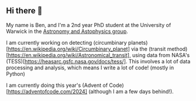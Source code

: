 ## Hi there 👋

<!--
**bdrdavies/bdrdavies** is a ✨ _special_ ✨ repository because its `README.md` (this file) appears on your GitHub profile.

Here are some ideas to get you started:

- 🔭 I’m currently working on ...
- 🌱 I’m currently learning ...
- 👯 I’m looking to collaborate on ...
- 🤔 I’m looking for help with ...
- 💬 Ask me about ...
- 📫 How to reach me: ...
- 😄 Pronouns: ...
- ⚡ Fun fact: ...
-->

My name is Ben, and I'm a 2nd year PhD student at the University of Warwick in the [Astronomy and Astophysics group](https://warwick.ac.uk/fac/sci/physics/research/astro/).

I am currently working on detecting (circumbinary planets)[https://en.wikipedia.org/wiki/Circumbinary_planet] via the (transit method)[https://en.wikipedia.org/wiki/Astronomical_transit], using data from NASA's (TESS)[https://heasarc.gsfc.nasa.gov/docs/tess/]. This involves a lot of data processing and analysis, which means I write a lot of code! (mostly in Python)

I am currently doing this year's (Advent of Code)[https://adventofcode.com/2024] (although I am a few days behind!).
